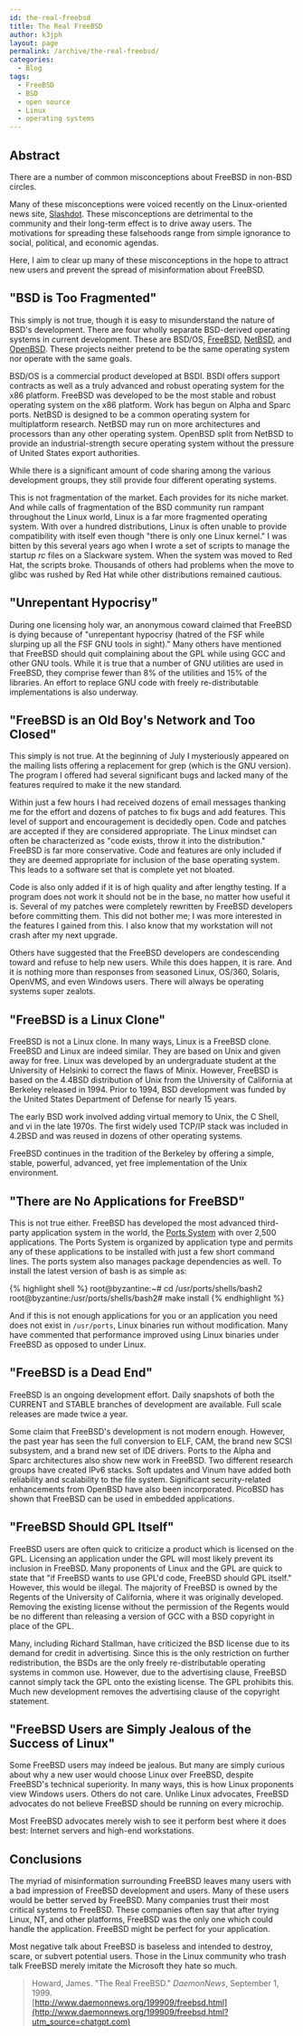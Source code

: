 ```yaml
---
id: the-real-freebsd
title: The Real FreeBSD
author: k3jph
layout: page
permalink: /archive/the-real-freebsd/
categories:
  - Blog
tags:
  - FreeBSD
  - BSD
  - open source
  - Linux
  - operating systems
---
```


## Abstract

There are a number of common misconceptions about FreeBSD in non-BSD circles.

Many of these misconceptions were voiced recently on the Linux-oriented news site, [Slashdot](http://www.slashdot.org/). These misconceptions are detrimental to the community and their long-term effect is to drive away users. The motivations for spreading these falsehoods range from simple ignorance to social, political, and economic agendas.

Here, I aim to clear up many of these misconceptions in the hope to attract new users and prevent the spread of misinformation about FreeBSD.

## "BSD is Too Fragmented"

This simply is not true, though it is easy to misunderstand the nature of BSD's development. There are four wholly separate BSD-derived operating systems in current development. These are BSD/OS, [FreeBSD](http://www.freebsd.org), [NetBSD](http://www.netbsd.org), and [OpenBSD](http://www.openbsd.org). These projects neither pretend to be the same operating system nor operate with the same goals.

BSD/OS is a commercial product developed at BSDI. BSDI offers support contracts as well as a truly advanced and robust operating system for the x86 platform. FreeBSD was developed to be the most stable and robust operating system on the x86 platform. Work has begun on Alpha and Sparc ports. NetBSD is designed to be a common operating system for multiplatform research. NetBSD may run on more architectures and processors than any other operating system. OpenBSD split from NetBSD to provide an industrial-strength secure operating system without the pressure of United States export authorities.

While there is a significant amount of code sharing among the various development groups, they still provide four different operating systems.

This is not fragmentation of the market. Each provides for its niche market. And while calls of fragmentation of the BSD community run rampant throughout the Linux world, Linux is a far more fragmented operating system. With over a hundred distributions, Linux is often unable to provide compatibility with itself even though "there is only one Linux kernel." I was bitten by this several years ago when I wrote a set of scripts to manage the startup *rc* files on a Slackware system. When the system was moved to Red Hat, the scripts broke. Thousands of others had problems when the move to glibc was rushed by Red Hat while other distributions remained cautious.

## "Unrepentant Hypocrisy"

During one licensing holy war, an anonymous coward claimed that FreeBSD is dying because of "unrepentant hypocrisy (hatred of the FSF while slurping up all the FSF GNU tools in sight)." Many others have mentioned that FreeBSD should quit complaining about the GPL while using GCC and other GNU tools. While it is true that a number of GNU utilities are used in FreeBSD, they comprise fewer than 8% of the utilities and 15% of the libraries. An effort to replace GNU code with freely re-distributable implementations is also underway.

## "FreeBSD is an Old Boy's Network and Too Closed"

This simply is not true. At the beginning of July I mysteriously appeared on the mailing lists offering a replacement for grep (which is the GNU version). The program I offered had several significant bugs and lacked many of the features required to make it the new standard.

Within just a few hours I had received dozens of email messages thanking me for the effort and dozens of patches to fix bugs and add features. This level of support and encouragement is decidedly open. Code and patches are accepted if they are considered appropriate. The Linux mindset can often be characterized as "code exists, throw it into the distribution." FreeBSD is far more conservative. Code and features are only included if they are deemed appropriate for inclusion of the base operating system. This leads to a software set that is complete yet not bloated.

Code is also only added if it is of high quality and after lengthy testing. If a program does not work it should not be in the base, no matter how useful it is. Several of my patches were completely rewritten by FreeBSD developers before committing them. This did not bother me; I was more interested in the features I gained from this. I also know that my workstation will not crash after my next upgrade.

Others have suggested that the FreeBSD developers are condescending toward and refuse to help new users. While this does happen, it is rare. And it is nothing more than responses from seasoned Linux, OS/360, Solaris, OpenVMS, and even Windows users. There will always be operating systems super zealots.

## "FreeBSD is a Linux Clone"

FreeBSD is not a Linux clone. In many ways, Linux is a FreeBSD clone. FreeBSD and Linux are indeed similar. They are based on Unix and given away for free. Linux was developed by an undergraduate student at the University of Helsinki to correct the flaws of Minix. However, FreeBSD is based on the 4.4BSD distribution of Unix from the University of California at Berkeley released in 1994. Prior to 1994, BSD development was funded by the United States Department of Defense for nearly 15 years.

The early BSD work involved adding virtual memory to Unix, the C Shell, and vi in the late 1970s. The first widely used TCP/IP stack was included in 4.2BSD and was reused in dozens of other operating systems.

FreeBSD continues in the tradition of the Berkeley by offering a simple, stable, powerful, advanced, yet free implementation of the Unix environment.

## "There are No Applications for FreeBSD"

This is not true either. FreeBSD has developed the most advanced third-party application system in the world, the [Ports System](http://www.freebsd.org/ports) with over 2,500 applications. The Ports System is organized by application type and permits any of these applications to be installed with just a few short command lines. The ports system also manages package dependencies as well. To install the latest version of bash is as simple as:

{% highlight shell %}
root@byzantine:~# cd /usr/ports/shells/bash2
root@byzantine:/usr/ports/shells/bash2# make install
{% endhighlight %}

And if this is not enough applications for you or an application you need does not exist in `/usr/ports`, Linux binaries run without modification. Many have commented that performance improved using Linux binaries under FreeBSD as opposed to under Linux.

## "FreeBSD is a Dead End"

FreeBSD is an ongoing development effort. Daily snapshots of both the CURRENT and STABLE branches of development are available. Full scale releases are made twice a year.

Some claim that FreeBSD's development is not modern enough. However, the past year has seen the full conversion to ELF, CAM, the brand new SCSI subsystem, and a brand new set of IDE drivers. Ports to the Alpha and Sparc architectures also show new work in FreeBSD. Two different research groups have created IPv6 stacks. Soft updates and Vinum have added both reliability and scalability to the file system. Significant security-related enhancements from OpenBSD have also been incorporated. PicoBSD has shown that FreeBSD can be used in embedded applications.

## "FreeBSD Should GPL Itself"

FreeBSD users are often quick to criticize a product which is licensed on the GPL. Licensing an application under the GPL will most likely prevent its inclusion in FreeBSD. Many proponents of Linux and the GPL are quick to state that "if FreeBSD wants to use GPL'd code, FreeBSD should GPL itself." However, this would be illegal. The majority of FreeBSD is owned by the Regents of the University of California, where it was originally developed. Removing the existing license without the permission of the Regents would be no different than releasing a version of GCC with a BSD copyright in place of the GPL.

Many, including Richard Stallman, have criticized the BSD license due to its demand for credit in advertising. Since this is the only restriction on further redistribution, the BSDs are the only freely re-distributable operating systems in common use. However, due to the advertising clause, FreeBSD cannot simply tack the GPL onto the existing license. The GPL prohibits this. Much new development removes the advertising clause of the copyright statement.

## "FreeBSD Users are Simply Jealous of the Success of Linux"

Some FreeBSD users may indeed be jealous. But many are simply curious about why a new user would choose Linux over FreeBSD, despite FreeBSD's technical superiority. In many ways, this is how Linux proponents view Windows users. Others do not care. Unlike Linux advocates, FreeBSD advocates do not believe FreeBSD should be running on every microchip.

Most FreeBSD advocates merely wish to see it perform best where it does best: Internet servers and high-end workstations.

## Conclusions

The myriad of misinformation surrounding FreeBSD leaves many users with a bad impression of FreeBSD development and users. Many of these users would be better served by FreeBSD. Many companies trust their most critical systems to FreeBSD. These companies often say that after trying Linux, NT, and other platforms, FreeBSD was the only one which could handle the application. FreeBSD might be perfect for your application.

Most negative talk about FreeBSD is baseless and intended to destroy, scare, or subvert potential users. Those in the Linux community who trash talk FreeBSD merely imitate the Microsoft they hate so much.

> Howard, James. "The Real FreeBSD." _DaemonNews_, September 1, 1999.  
> [http://www.daemonnews.org/199909/freebsd.html](http://www.daemonnews.org/199909/freebsd.html?utm_source=chatgpt.com)
